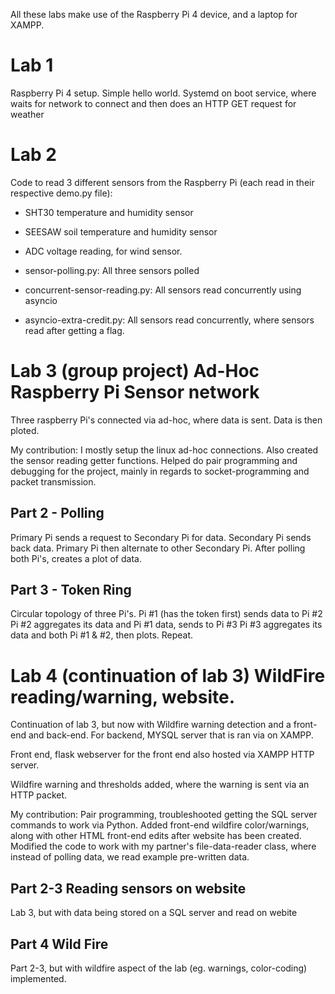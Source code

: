 All these labs make use of the Raspberry Pi 4 device, and a laptop for XAMPP.

# Lab 1
Raspberry Pi 4 setup. Simple hello world. Systemd on boot service, where waits for network to connect and then does an HTTP GET request for weather

# Lab 2
Code to read 3 different sensors from the Raspberry Pi (each read in their respective demo.py file):
* SHT30 temperature and humidity sensor
* SEESAW soil temperature and humidity sensor
* ADC voltage reading, for wind sensor.

* sensor-polling.py: All three sensors polled

* concurrent-sensor-reading.py: All sensors read concurrently using asyncio 

* asyncio-extra-credit.py: All sensors read concurrently, where sensors read after getting a flag.

# Lab 3 (group project) Ad-Hoc Raspberry Pi Sensor network
Three raspberry Pi's connected via ad-hoc, where data is sent. Data is then ploted.

My contribution: I mostly setup the linux ad-hoc connections. Also created the sensor reading getter functions. Helped do pair programming and debugging for the project, mainly in regards to socket-programming and packet transmission. 

## Part 2 - Polling
Primary Pi sends a request to Secondary Pi for data. Secondary Pi sends back data. Primary Pi then alternate to other Secondary Pi. After polling both Pi's, creates a plot of data.
## Part 3 - Token Ring
Circular topology of three Pi's. 
Pi #1 (has the token first) sends data to Pi #2
Pi #2 aggregates its data and Pi #1 data, sends to Pi #3
Pi #3 aggregates its data and both Pi #1 & #2, then plots.
Repeat.

# Lab 4 (continuation of lab 3) WildFire reading/warning, website.

Continuation of lab 3, but now with Wildfire warning detection and a front-end and back-end. For backend, MYSQL server that is ran via on XAMPP.

Front end, flask webserver for the front end also hosted via XAMPP HTTP server.

Wildfire warning and thresholds added, where the warning is sent via an HTTP packet.

My contribution:
Pair programming, troubleshooted getting the SQL server commands to work via Python. Added front-end wildfire color/warnings, along with other HTML front-end edits after website has been created. Modified the code to work with my partner's file-data-reader class, where instead of polling data, we read example pre-written data.

## Part 2-3 Reading sensors on website
Lab 3, but with data being stored on a SQL server and read on webite

## Part 4 Wild Fire
Part 2-3, but with wildfire aspect of the lab (eg. warnings, color-coding) implemented.



